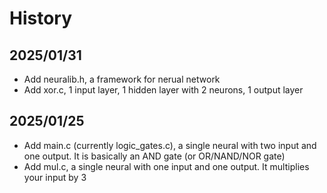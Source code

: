 # History

## 2025/01/31
- Add neuralib.h, a framework for nerual network
- Add xor.c, 1 input layer, 1 hidden layer with 2 neurons, 1 output layer

## 2025/01/25
- Add main.c (currently logic_gates.c), a single neural with two input and one output. It is basically an AND gate (or OR/NAND/NOR gate)
- Add mul.c, a single neural with one input and one output. It multiplies your input by 3
